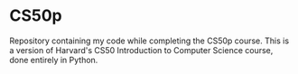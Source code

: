 # CS50p
Repository containing my code while completing the CS50p course. This is a version of Harvard's CS50 Introduction to Computer Science course, done entirely in Python.
